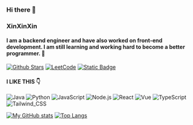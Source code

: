 ### Hi there 👋

### XinXinXin

#### I am a backend engineer and have also worked on front-end development. I am still learning and working hard to become a better programmer. 💪


[![Github Stars](https://img.shields.io/github/stars/liuxin2361?style=for-the-badge&color=2da44e&label=Github%20Star&logo=github)](https://github.com/liuxin2361)
[![LeetCode](https://img.shields.io/badge/-LeetCode-FFA116?style=for-the-badge&logo=LeetCode&logoColor=black)](https://leetcode.com/u/liuxin2361)
[![Static Badge](https://img.shields.io/badge/Blog-XinXinXin-green?style=for-the-badge&logo=Blog&logoColor=white)](https://nextjs-blog-one-zeta-41.vercel.app/)


#### I LIKE THIS :point_down:  


<p>
  
![Java](https://img.shields.io/badge/Java-ED8B00?style=for-the-badge&logo=openjdk&logoColor=white)
![Python](https://img.shields.io/badge/python-3670A0?style=for-the-badge&logo=python&logoColor=ffdd54)
![JavaScript](https://shields.io/badge/JavaScript-F7DF1E?style=for-the-badge&logo=JavaScript&logoColor=000&)
![Node.js](https://img.shields.io/badge/Node.js-43853D?style=for-the-badge&logo=node.js&logoColor=white)
![React](https://img.shields.io/badge/React-20232A?style=for-the-badge&logo=react&logoColor=61DAFB)
![Vue](https://img.shields.io/badge/Vue.js-35495E?style=for-the-badge&logo=vuedotjs&logoColor=4FC08D)
![TypeScript](https://img.shields.io/badge/TypeScript-007ACC?style=for-the-badge&logo=typescript&logoColor=white)
![Tailwind_CSS](https://img.shields.io/badge/Tailwind_CSS-38B2AC?style=for-the-badge&logo=tailwind-css&logoColor=white)

</p>


[![My GitHub stats](https://github-readme-stats.vercel.app/api?username=liuxin2361&count_private=true&theme=aura&hide=contribs&include_all_commits=true&line_height=24.0)](https://github.com/anuraghazra/github-readme-stats) [![Top Langs](https://github-readme-stats.vercel.app/api/top-langs/?username=liuxin2361&theme=aura&layout=compact&card_width=360)](https://github.com/anuraghazra/github-readme-stats)
